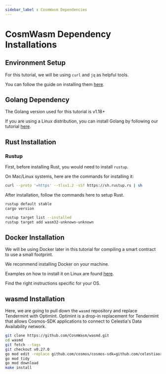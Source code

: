 ```yaml
---
sidebar_label : CosmWasm Dependencies
---
```


# CosmWasm Dependency Installations

## Environment Setup

For this tutorial, we will be using `curl` and `jq` as helpful
tools.

You can follow the guide on installing them [here](./environment.md#setting-up-dependencies).

## Golang Dependency

The Golang version used for this tutorial is v1.18+

If you are using a Linux distribution, you can install Golang
by following our tutorial [here](./environment.md#install-golang).

## Rust Installation

### Rustup

First, before installing Rust, you would need to install `rustup`.

On Mac/Linux systems, here are the commands for installing it:

```sh
curl --proto '=https' --tlsv1.2 -sSf https://sh.rustup.rs | sh
```

After installation, follow the commands here to setup Rust.

```sh
rustup default stable
cargo version

rustup target list --installed
rustup target add wasm32-unknown-unknown
```

## Docker Installation

We will be using Docker later in this tutorial for compiling a smart contract
to use a small footprint.

We recommend installing Docker on your machine.

Examples on how to install it on Linux are found [here](https://docs.docker.com/engine/install/ubuntu/).

Find the right instructions specific for your OS.

## wasmd Installation

Here, we are going to pull down the `wasmd` repository and replace Tendermint
with Optimint. Optimint is a drop-in replacement for Tendermint that allows
Cosmos-SDK applications to connect to Celestia's Data Availability network.

```sh
git clone https://github.com/CosmWasm/wasmd.git
cd wasmd
git fetch --tags
git checkout v0.27.0
go mod edit -replace github.com/cosmos/cosmos-sdk=github.com/celestiaorg/cosmos-sdk@v0.45.4-optimint-v0.3.4
go mod tidy 
go mod download
make install
```
